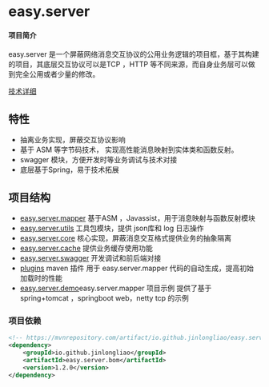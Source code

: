 # easy.server

#### 项目简介

easy.server 是一个屏蔽网络消息交互协议的公用业务逻辑的项目框，基于其构建的项目，其底层交互协议可以是TCP ，HTTP
等不同来源，而自身业务层可以做到完全公用或者少量的修改。

[技术详细](doc)

## 特性

- 抽离业务实现，屏蔽交互协议影响
- 基于 ASM 等字节码技术， 实现高性能消息映射到实体类和函数反射。
- swagger 模块，方便开发时等业务调试与技术对接
- 底层基于Spring，易于技术拓展

## 项目结构

- [easy.server.mapper](easy.server.mapper) 基于ASM ，Javassist，用于消息映射与函数反射模块
- [easy.server.utils](easy.server.utils) 工具包模块，提供 json库和 log 日志操作
- [easy.server.core](easy.server.core) 核心实现，屏蔽消息交互格式提供业务的抽象隔离
- [easy.server.cache](easy.server.cache) 提供业务缓存使用功能
- [easy.server.swagger](easy.server.swagger) 开发调试和前后端对接
- [plugins](plugins) maven 插件 用于 easy.server.mapper 代码的自动生成，提高初始加载时的性能
- [easy.server.demo](easy.server.demo)easy.server.mapper 项目示例 提供了基于 spring+tomcat ，springboot web，netty tcp 的示例


### 项目依赖

```xml
<!-- https://mvnrepository.com/artifact/io.github.jinlongliao/easy.server.bom -->
<dependency>
    <groupId>io.github.jinlongliao</groupId>
    <artifactId>easy.server.bom</artifactId>
    <version>1.2.0</version>
</dependency>

```